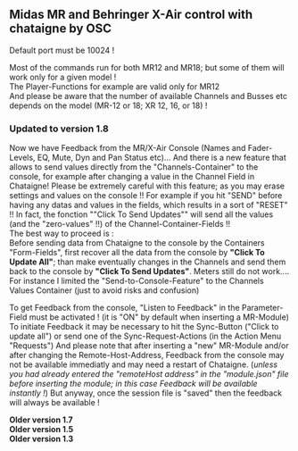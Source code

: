 ## Midas MR and Behringer X-Air control with chataigne by OSC
Default port must be 10024 !

Most of the commands run for both MR12 and MR18; but some of them will work only for a given model !   
The Player-Functions for example are valid only for MR12   
And please be aware that the number of available Channels and Busses etc depends on the model (MR-12 or 18; XR 12, 16, or 18) !

### Updated to version 1.8
Now we have Feedback from the MR/X-Air Console (Names and Fader-Levels, EQ, Mute, Dyn and Pan Status etc)... 
And there is a new feature that allows to send values directly from the "Channels-Container" to the console, for example after changing a value in the Channel Field in Chataigne!
Please be extremely careful with this feature; as you may erase settings and values on the console !! For example if you hit "SEND" before having any datas and values in the fields, which results in a sort of "RESET" !! In fact, the fonction ""Click To Send Updates"" will send all the values (and the "zero-values" !!) of the Channel-Container-Fields !!     
The best way to proceed is :  
Before sending data from Chataigne to the console by the Containers "Form-Fields", first recover all the data from the console by **"Click To Update All"**; than make eventually changes in the Channels and send them back to the console by **"Click To Send Updates"**.
Meters still do not work....  
For instance I limited the "Send-to-Console-Feature"  to the Channels Values Container (just to avoid risks and confusion)

To get Feedback from the console, "Listen to Feedback" in the Parameter-Field must be activated ! (it is "ON" by default when inserting a MR-Module)   
To initiate Feedback it may be necessary to hit the Sync-Button ("Click to update all") or send one of the Sync-Request-Actions (in the Action Menu "Requests")
And please note that after  inserting a "new" MR-Module and/or after changing the Remote-Host-Address, Feedback from the console may not be available immediatly and may need a restart of Chataigne. 
(*unless you had already entered the "remoteHost address" in the "module.json" file before inserting the module; in this case Feedback will be available instantly !*) But anyway, once the session file is "saved" then the feedback will always be available !   

**Older version 1.7**  
**Older version 1.5**  
**Older version 1.3**

